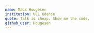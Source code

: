 ```yaml
---
name: Mads Hougesen 
institution: UCL Odense 
quote: Talk is cheap. Show me the code.
github_user: Hougesen
---
```

